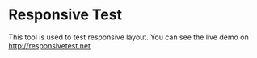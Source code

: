 Responsive Test
===============

This tool is used to test responsive layout.
You can see the live demo on http://responsivetest.net
